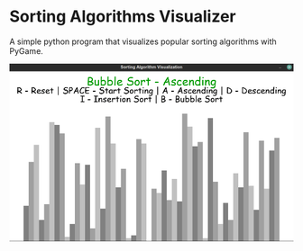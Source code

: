 # Sorting Algorithms Visualizer

A simple python program that visualizes popular sorting algorithms with PyGame.


![Demo GIF](algos.gif)

